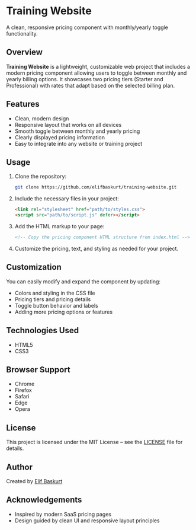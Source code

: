 # Training Website

A clean, responsive pricing component with monthly/yearly toggle functionality.

## Overview

**Training Website** is a lightweight, customizable web project that includes a modern pricing component allowing users to toggle between monthly and yearly billing options. It showcases two pricing tiers (Starter and Professional) with rates that adapt based on the selected billing plan.

## Features

- Clean, modern design
- Responsive layout that works on all devices
- Smooth toggle between monthly and yearly pricing
- Clearly displayed pricing information
- Easy to integrate into any website or training project

## Usage

1. Clone the repository:
   ```bash
   git clone https://github.com/elifbaskurt/training-website.git
   ```

2. Include the necessary files in your project:
   ```html
   <link rel="stylesheet" href="path/to/styles.css">
   <script src="path/to/script.js" defer></script>
   ```

3. Add the HTML markup to your page:
   ```html
   <!-- Copy the pricing component HTML structure from index.html -->
   ```

4. Customize the pricing, text, and styling as needed for your project.

## Customization

You can easily modify and expand the component by updating:
- Colors and styling in the CSS file
- Pricing tiers and pricing details
- Toggle button behavior and labels
- Adding more pricing options or features

## Technologies Used

- HTML5
- CSS3

## Browser Support

- Chrome
- Firefox
- Safari
- Edge
- Opera

## License

This project is licensed under the MIT License – see the [LICENSE](LICENSE) file for details.

## Author

Created by [Elif Baskurt](https://github.com/elifbaskurt)

## Acknowledgements

- Inspired by modern SaaS pricing pages
- Design guided by clean UI and responsive layout principles

